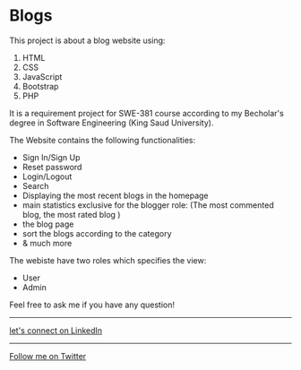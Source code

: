 # Blogs
This project is about a blog website using:
1. HTML
2. CSS
3. JavaScript
4. Bootstrap
5. PHP

It is a requirement project for SWE-381 course according to my Becholar's degree in Software Engineering (King Saud University).

The Website contains the following functionalities:
- Sign In/Sign Up
- Reset password
- Login/Logout
- Search
- Displaying the most recent blogs in the homepage
- main statistics exclusive for the blogger role: (The most commented blog, the most rated blog )
- the blog page
- sort the blogs according to the category
- & much more

The webiste have two roles which specifies the view:
- User
- Admin

Feel free to ask me if you have any question!

---

[let's connect on LinkedIn](linkedin.com/in/omarbnassar)
***

[Follow me on Twitter](https://twitter.com/swe_omar?lang=en)
